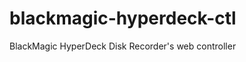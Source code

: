 blackmagic-hyperdeck-ctl
========================

BlackMagic HyperDeck Disk Recorder's web controller
